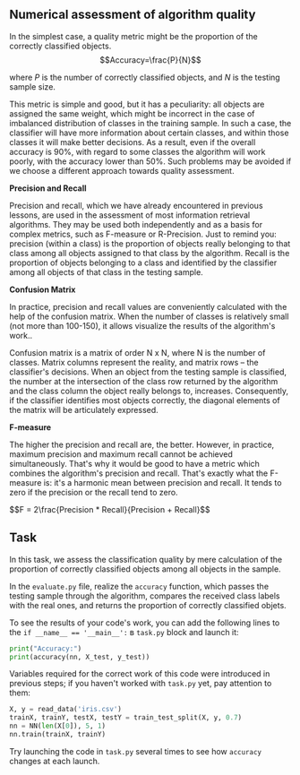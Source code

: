 <h2>Numerical assessment of algorithm quality</h2>

In the simplest case, a quality metric might be the proportion of the correctly classified objects.
$$Accuracy=\frac{P}{N}$$

where $P$ is the number of correctly classified objects, and 
$N$ is the testing sample size. 

This metric is simple and good, but it has a peculiarity: all objects are assigned the same weight, which might be incorrect
in the case of imbalanced distribution of classes in the training sample. In such a case, the classifier will have more information 
about certain classes, and within those classes it will make better decisions. As a result, even if the overall accuracy is 90%, 
with regard to some classes the algorithm will work poorly, with the accuracy lower than 50%.
Such problems may be avoided if we choose a different approach towards quality assessment.

<div class="hint">
<b>Precision and Recall</b>
<p>Precision and recall, which we have already encountered in previous lessons, are used in the assessment of most information retrieval algorithms.
They may be used both independently and as a basis for complex metrics, such as
F-measure or R-Precision. Just to remind you: precision (within a class) is the proportion of objects really belonging to that class 
among all objects assigned to that class by the algorithm. Recall is the proportion of objects belonging to a class and identified by the classifier among
all objects of that class in the testing sample.</p>
</div>

<div class="hint">
<b>Confusion Matrix</b>
<p>In practice, precision and recall values are conveniently calculated with the help of the confusion matrix.
When the number of classes is relatively small (not more than 100-150), it allows visualize
the results of the algorithm's work..</p>
<p>Confusion matrix is a matrix of order N х N, where N is the number of classes. Matrix columns represent the reality, and matrix rows
– the classifier's decisions. When an object from the testing sample is classified, the number at the intersection of the class row returned by the algorithm and the
class column the object really belongs to, increases. Consequently,
if the classifier identifies most objects correctly, the diagonal elements of the matrix will be articulately expressed.</p>
</div>

<div class="hint">
<b>F-measure</b>
<p>The higher the precision and recall are, the better. However, in practice, maximum precision and maximum recall cannot be achieved
simultaneously. That's why it would be good to have a metric which combines the algorithm's precision and recall. That's exactly what the
F-measure is: it's a harmonic mean between precision and recall. It tends to zero if the precision or the recall
tend to zero.</p>
$$F = 2\frac{Precision * Recall}{Precision + Recall}$$
</div>

<h2>Task</h2>

In this task, we assess the classification quality by mere calculation of the proportion of correctly classified objects among all
objects in the sample.

In the `evaluate.py` file, realize the `accuracy` function, which passes the testing sample through the algorithm, compares 
the received class labels with the real ones, and returns the proportion of correctly classified objets.

To see the results of your code's work, you can add the following lines to the `if __name__ == '__main__':` в `task.py` block and launch it:

```python
print("Accuracy:")
print(accuracy(nn, X_test, y_test))
```
Variables required for the correct work of this code were introduced in previous steps; if you haven't worked with `task.py` yet, pay attention to them:
```python
X, y = read_data('iris.csv')
trainX, trainY, testX, testY = train_test_split(X, y, 0.7)
nn = NN(len(X[0]), 5, 1)
nn.train(trainX, trainY)
```
Try launching the code in `task.py` several times to see how `accuracy` changes at each launch.